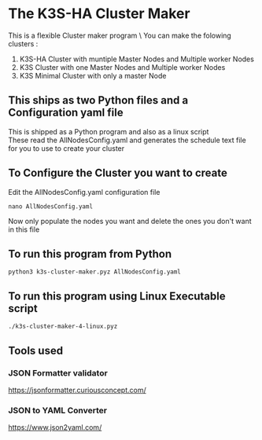 # The K3S-HA Cluster Maker
This is a flexible Cluster maker program \ 
You can make the folowing clusters :
1. K3S-HA Cluster with muntiple Master Nodes and Multiple worker Nodes
2. K3S Cluster with one Master Nodes and Multiple worker Nodes
3. K3S Minimal Cluster with only a master Node

## This ships as two Python files and a Configuration yaml file
This is shipped as a Python program and also as a linux script \
These read the AllNodesConfig.yaml and generates the schedule text file for you 
to use to create your cluster

## To Configure the Cluster you want to create 
Edit the AllNodesConfig.yaml configuration file
```
nano AllNodesConfig.yaml
```
Now only populate the nodes you want and delete the ones you don't want in this file


## To run this program from Python
```
python3 k3s-cluster-maker.pyz AllNodesConfig.yaml
```

## To run this program using Linux Executable script

```
./k3s-cluster-maker-4-linux.pyz
```

## Tools used

### JSON Formatter validator
https://jsonformatter.curiousconcept.com/

### JSON to YAML Converter
https://www.json2yaml.com/

